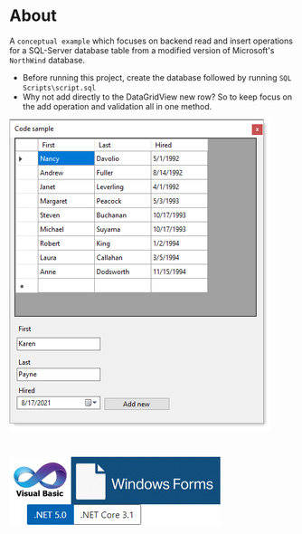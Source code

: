 ﻿# About

A `conceptual example` which focuses on backend read and insert operations for a SQL-Server database table from a modified version of Microsoft's `NorthWind` database.

- Before running this project, create the database followed by running `SQL Scripts\script.sql`
- Why not add directly to the DataGridView new row? So to keep focus on the add operation and validation all in one method.

![img](assets/sqlOperations.png)

</br>

![img](assets/vbFormsCore.png)